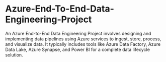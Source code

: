 # Azure-End-To-End-Data-Engineering-Project
An Azure End-to-End Data Engineering Project involves designing and implementing data pipelines using Azure services to ingest, store, process, and visualize data. It typically includes tools like Azure Data Factory, Azure Data Lake, Azure Synapse, and Power BI for a complete data lifecycle solution.
